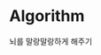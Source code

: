 # Algorithm
뇌를 말랑말랑하게 해주기
<!-- This is a auto push repository for Baekjoon Online Judge created with [BaekjoonHub](https://github.com/BaekjoonHub/BaekjoonHub).
 -->
